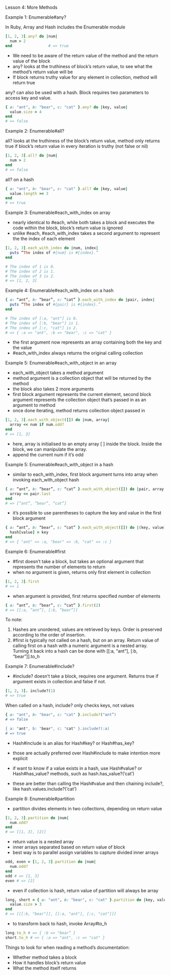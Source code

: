 Lesson 4: More Methods

Example 1: Enumerable#any?

In Ruby, Array and Hash includes the Enumerable module
```ruby
[1, 2, 3].any? do |num| 
  num > 2
end                # => true
```
* We need to be aware of the return value of the method and the return value of the block
* any? looks at the truthiness of block’s return value, to see what the method’s return value will be
* If block returns truthy value for any element in collection, method will return true

any? can also be used with a hash. Block requires two parameters to access key and value.
```ruby
{ a: "ant", b: "bear", c: "cat" }.any? do |key, value| 
  value.size > 4
end
# => false
```

Example 2: Enumerable#all?

all? looks at the truthiness of the block’s return value, method only returns true if block’s return value in every iteration is truthy (not false or nil)
```ruby
[1, 2, 3].all? do |num| 
  num > 2
end
# => false
```
all? on a hash
```ruby
{ a: "ant", b: "bear", c: "cat" }.all? do |key, value| 
  value.length >= 3
end
# => true
```

Example 3: Enumerable#each_with_index on array

* nearly identical to #each, while both takes a block and executes the code within the block, block’s return value is ignored
* unlike #each, #each_with_index takes a second argument to represent the the index of each element

```ruby
[1, 2, 3].each_with_index do |num, index|
  puts “The index of #{num} is #{index}.”
end

# The index of 1 is 0.
# The index of 2 is 1.
# The index of 3 is 2.
# => [1, 2, 3]
```
Example 4: Enumerable#each_with_index on a hash

```ruby
{ a: “ant”, b: “bear”, c: “cat” }.each_with_index do |pair, index|
  puts “The index of #{pair} is #{index}.”
end

# The index of [:a, "ant"] is 0.
# The index of [:b, "bear"] is 1.
# The index of [:c, "cat"] is 2.
# => { :a => "ant", :b => "bear", :c => "cat" }
```
* the first argument now represents an array containing both the key and the value
* #each_with_index always returns the original calling collection

Example 5: Enumerable#each_with_object in an array

* each_with_object takes a method argument
* method argument is a collection object that will be returned by the method
* the block also takes 2 more arguments
* first block argument represents the current element, second block argument represents the collection object that’s passed in as an argument to method
* once done iterating, method returns collection object passed in

```ruby
[1, 2, 3].each_with_object([]) do |num, array|
  array << num if num.odd?
end
# => [1, 3]
```
* here, array is initialised to an empty array [  ] inside the block. Inside the block, we can manipulate the array. 
* append the current num if it’s odd

Example 5: Enumerable#each_with_object in a hash

* similar to each_with_index, first block argument turns into array when invoking each_with_object hash

```ruby
{ a: “ant”, b: “bear”, c: “cat” }.each_with_object([]) do |pair, array|
  array << pair.last
end
# => [“ant”, “bear”, “cat”]
```
* it’s possible to use parentheses to capture the key and value in the first block argument
```ruby
{ a: “ant”, b: “bear”, c: “cat” }.each_with_object([]) do |(key, value), hash|
  hash[value] = key
end
# => { "ant" => :a, "bear" => :b, "cat" => :c }
```

Example 6: Enumerable#first

* #first doesn’t take a block, but takes an optional argument that represents the number of elements to return
* when no argument is given, returns only first element in collection
```ruby
[1, 2, 3].first
# => 1
```
* when argument is provided, first returns specified number of elements
```ruby
{ a: “ant”, b: “bear”, c: “cat” }.first(2)
# => [[:a, “ant”], [:b, “bear”]]
```
To note:
1. Hashes are unordered, values are retrieved by keys. Order is preserved according to the order of insertion.
2. #first is typically not called on a hash, but on an array. Return value of calling first on a hash with a numeric argument is a nested array. Turning it back into a hash can be done with [[:a, “ant”], [:b, “bear”]].to_h

Example 7: Enumerable#include?

* #include? doesn’t take a block, requires one argument. Returns true if argument exists in collection and false if not.
```ruby
[1, 2, 3]. include?(1)
# => true
```
When called on a hash, include? only checks keys, not values
```ruby
{ a: "ant", b: "bear", c: "cat" }.include?("ant”)
# => false 

{ a: "ant", b: "bear", c: "cat" }.include?(:a)
# => true
```
* Hash#include is an alias for Hash#key? or Hash#has_key?
* those are actually preferred over Hash#include to make intention more explicit

* if want to know if a value exists in a hash, use Hash#value? or Hash#has_value? methods, such as hash.has_value?(‘cat’)
* these are better than calling the Hash#value and then chaining include?, like hash.values.include?(‘cat’)

Example 8: Enumerable#partition

* partition divides elements in two collections, depending on return value
```ruby
[1, 2, 3].partition do |num| 
  num.odd?
end
# => [[1, 3], [2]]
```
* return value is a nested array
* inner arrays separated based on return value of block
* best way is to parallel assign variables to capture divided inner arrays
```ruby
odd, even = [1, 2, 3].partition do |num| 
  num.odd?
end 
odd # => [1, 3]
even # => [2]
```
* even if collection is hash, return value of partition will always be array
```ruby
long, short = { a: "ant", b: "bear", c: "cat" }.partition do |key, value| 
  value.size > 3
end
# => [[[:b, "bear"]], [[:a, "ant"], [:c, "cat"]]]
```
* to transform back to hash, invoke Array#to_h
```ruby
long.to_h # => { :b => "bear” }
short.to_h # => { :a => "ant", :c => "cat" }
```
Things to look for when reading a method’s documentation:
* Whether method takes a block
* How it handles block’s return value
* What the method itself returns